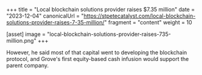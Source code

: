 +++
title = "Local blockchain solutions provider raises $7.35 million"
date = "2023-12-04"
canonicalUrl = "https://stpetecatalyst.com/local-blockchain-solutions-provider-raises-7-35-million/"
fragment = "content"
weight = 10

[asset]
    image = "local-blockchain-solutions-provider-raises-735-million.png"
+++

However, he said most of that capital went to developing the blockchain 
protocol, and Grove's first equity-based cash infusion would support the 
parent company.
